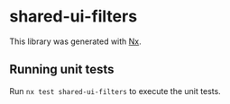 # shared-ui-filters

This library was generated with [Nx](https://nx.dev).

## Running unit tests

Run `nx test shared-ui-filters` to execute the unit tests.
